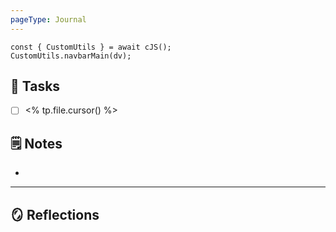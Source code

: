 ```yaml
---
pageType: Journal
---
```

```dataviewjs
const { CustomUtils } = await cJS();
CustomUtils.navbarMain(dv);
```
## 📝 Tasks
- [ ] <% tp.file.cursor() %>
## 🗒️ Notes
- 
---
## 🪞 Reflections
